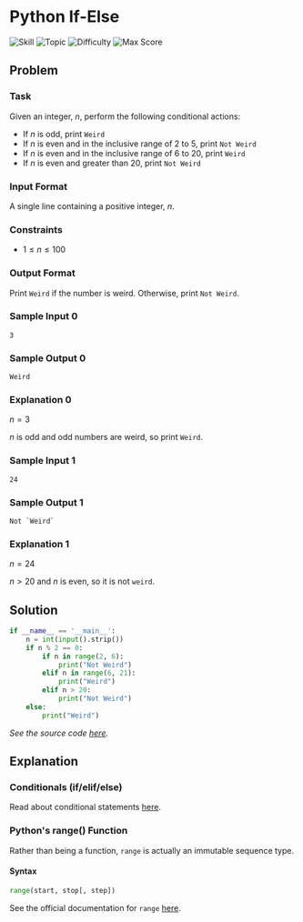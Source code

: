 # Python If-Else

![Skill](https://img.shields.io/badge/Skill-Python_(Basic)-blueviolet?style=for-the-badge "skill")
![Topic](https://img.shields.io/badge/Topic-Introduction-yellow?style=for-the-badge "topic")
![Difficulty](https://img.shields.io/badge/Difficulty-Easy-brightgreen?style=for-the-badge "difficulty")
![Max Score](https://img.shields.io/badge/Max%20Score-10-blue?style=for-the-badge "max-score")

## Problem

### Task
Given an integer, $n$, perform the following conditional actions:

* If $n$ is odd, print `Weird`
* If $n$ is even and in the inclusive range of $2$ to $5$, print `Not Weird`
* If $n$ is even and in the inclusive range of $6$ to $20$, print `Weird`
* If $n$ is even and greater than $20$, print `Not Weird`

### Input Format

A single line containing a positive integer, $n$.

### Constraints

* $1 \le n \le 100$

### Output Format

Print `Weird` if the number is weird. Otherwise, print `Not Weird`.

### Sample Input 0

```
3
```

### Sample Output 0

```
Weird
```

### Explanation 0

$n = 3$

$n$ is odd and odd numbers are weird, so print `Weird`.

### Sample Input 1

```
24
```

### Sample Output 1

```
Not `Weird`
```

### Explanation 1

$n = 24$

$n \gt 20$ and $n$ is even, so it is not `weird`.

## Solution

```python
if __name__ == '__main__':
    n = int(input().strip())
    if n % 2 == 0:
        if n in range(2, 6):
            print("Not Weird")
        elif n in range(6, 21):
            print("Weird")
        elif n > 20:
            print("Not Weird")
    else:
        print("Weird")
```

*See the source code [here](https://github.com/naumanaarif/hackerrank/blob/main/solutions/python/if_else/if_else.py).*

## Explanation

### Conditionals (if/elif/else)

Read about conditional statements [here](https://realpython.com/python-conditional-statements/).

### Python's range() Function

Rather than being a function, `range` is actually an immutable sequence type.

#### Syntax

```python
range(start, stop[, step])
```

See the official documentation for `range` [here](https://docs.python.org/3/library/stdtypes.html#range).
